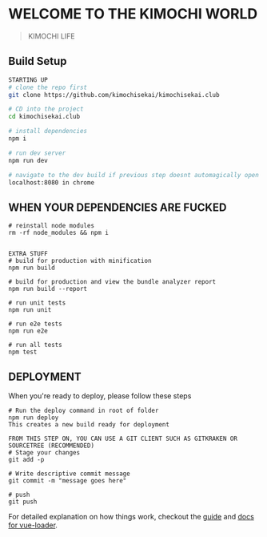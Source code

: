 # WELCOME TO THE KIMOCHI WORLD

> KIMOCHI LIFE

## Build Setup

``` bash
STARTING UP
# clone the repo first
git clone https://github.com/kimochisekai/kimochisekai.club

# CD into the project
cd kimochisekai.club

# install dependencies
npm i

# run dev server
npm run dev

# navigate to the dev build if previous step doesnt automagically open chrome
localhost:8080 in chrome

```

## WHEN YOUR DEPENDENCIES ARE FUCKED
```
# reinstall node modules
rm -rf node_modules && npm i

```

```

EXTRA STUFF
# build for production with minification
npm run build

# build for production and view the bundle analyzer report
npm run build --report

# run unit tests
npm run unit

# run e2e tests
npm run e2e

# run all tests
npm test
```

## DEPLOYMENT
When you're ready to deploy, please follow these steps
```
# Run the deploy command in root of folder
npm run deploy
This creates a new build ready for deployment

FROM THIS STEP ON, YOU CAN USE A GIT CLIENT SUCH AS GITKRAKEN OR SOURCETREE (RECOMMENDED)
# Stage your changes
git add -p

# Write descriptive commit message
git commit -m "message goes here"

# push
git push

```

For detailed explanation on how things work, checkout the [guide](http://vuejs-templates.github.io/webpack/) and [docs for vue-loader](http://vuejs.github.io/vue-loader).
